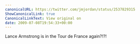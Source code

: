 ```yaml
---
canonicalURL: https://twitter.com/jmjordan/status/2537829315
ShowCanonicalLink: true
CanonicalLinkText: View original on
date: 2009-07-08T19:54:33+00:00
---
```

Lance Armstrong is in the Tour de France again?!?!
